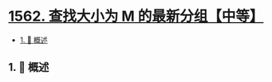 # [1562. 查找大小为 M 的最新分组【中等】](https://github.com/Tdahuyou/TNotes.leetcode/tree/main/notes/1562.%20%E6%9F%A5%E6%89%BE%E5%A4%A7%E5%B0%8F%E4%B8%BA%20M%20%E7%9A%84%E6%9C%80%E6%96%B0%E5%88%86%E7%BB%84%E3%80%90%E4%B8%AD%E7%AD%89%E3%80%91)

<!-- region:toc -->

- [1. 📝 概述](#1--概述)

<!-- endregion:toc -->

## 1. 📝 概述
